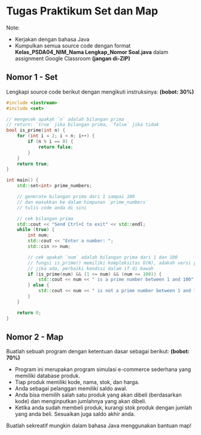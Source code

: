# Tugas Praktikum Set dan Map

Note:

- Kerjakan dengan bahasa Java
- Kumpulkan semua source code dengan format **Kelas_PSDA04_NIM_Nama Lengkap_Nomor Soal.java** dalam assignment Google Classroom **(jangan di-ZIP)**

## Nomor 1 - Set

Lengkapi source code berikut dengan mengikuti instruksinya: **(bobot: 30%)**

```c++
#include <iostream>
#include <set>

// mengecek apakah `n` adalah bilangan prima
// return: `true` jika bilangan prima, `false` jika tidak
bool is_prime(int n) {
    for (int i = 2; i < n; i++) {
        if (n % i == 0) {
            return false;
        }
    }
    return true;
}

int main() {
    std::set<int> prime_numbers;

    // generate bilangan prima dari 1 sampai 100
    // dan masukkan ke dalam himpunan `prime_numbers`
    // tulis code anda di sini

    // cek bilangan prima
    std::cout << "Send Ctrl+C to exit" << std::endl;
    while (true) {
        int num;
        std::cout << "Enter a number: ";
        std::cin >> num;

        // cek apakah `num` adalah bilangan prima dari 1 dan 100
        // fungsi is_prime() memiliki kompleksitas O(N), adakah versi yang lebih baik?
        // jika ada, perbaiki kondisi dalam if di bawah
        if (is_prime(num) && (1 <= num) && (num <= 100)) {
            std::cout << num << " is a prime number between 1 and 100" << std::endl;
        } else {
            std::cout << num << " is not a prime number between 1 and 100" << std::endl;
        }
    }

    return 0;
}
```

## Nomor 2 - Map

Buatlah sebuah program dengan ketentuan dasar sebagai berikut: **(bobot: 70%)**

- Program ini merupakan program simulasi e-commerce sederhana yang memiliki database produk.
- Tiap produk memiliki kode, nama, stok, dan harga.
- Anda sebagai pelanggan memiliki saldo awal.
- Anda bisa memilih salah satu produk yang akan dibeli (berdasarkan kode) dan menginputkan jumlahnya yang akan dibeli.
- Ketika anda sudah membeli produk, kurangi stok produk dengan jumlah yang anda beli. Sesuaikan juga saldo akhir anda.

Buatlah sekreatif mungkin dalam bahasa Java menggunakan bantuan map!
